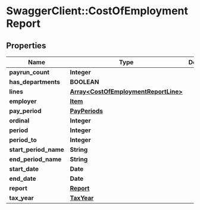 # SwaggerClient::CostOfEmploymentReport

## Properties
Name | Type | Description | Notes
------------ | ------------- | ------------- | -------------
**payrun_count** | **Integer** |  | [optional] 
**has_departments** | **BOOLEAN** |  | [optional] 
**lines** | [**Array&lt;CostOfEmploymentReportLine&gt;**](CostOfEmploymentReportLine.md) |  | [optional] 
**employer** | [**Item**](Item.md) |  | [optional] 
**pay_period** | [**PayPeriods**](PayPeriods.md) |  | [optional] 
**ordinal** | **Integer** |  | [optional] 
**period** | **Integer** |  | [optional] 
**period_to** | **Integer** |  | [optional] 
**start_period_name** | **String** |  | [optional] 
**end_period_name** | **String** |  | [optional] 
**start_date** | **Date** |  | [optional] 
**end_date** | **Date** |  | [optional] 
**report** | [**Report**](Report.md) |  | [optional] 
**tax_year** | [**TaxYear**](TaxYear.md) |  | [optional] 

